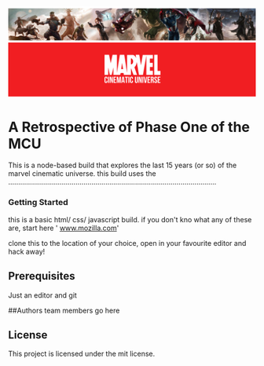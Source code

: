 ![All About the marvel unierse!](marvel_banner.png "The MCU")

# A Retrospective of Phase One of the MCU

This is a node-based build that explores the last 15 years (or so) of the marvel cinematic universe. this build uses the .........................................................................................................

### Getting Started
this is a basic html/ css/ javascript build. if you don't kno what any of these are, start here ' www.mozilla.com'

clone this to the location of your choice, open in your favourite editor and hack away!

## Prerequisites
Just an editor and git

##Authors
team members go here

## License
This project is licensed under the mit license.